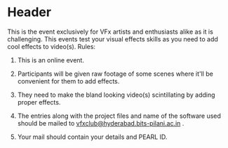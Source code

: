 <!-- TITLE: Fx'ed -->


# Header
This is the event exclusively for VFx artists and enthusiasts alike as it is challenging. This events test your visual effects skills as you need to add cool effects to video(s). Rules:

1. This is an online event.

2. Participants will be given raw footage of some scenes where it'll be convenient for them to add effects.

3. They need to make the bland looking video(s) scintillating by adding proper effects.

4. The entries along with the project files and name of the software used should be mailed to vfxclub@hyderabad.bits-pilani.ac.in .

5. Your mail should contain your details and PEARL ID.

